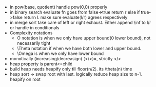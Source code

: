 - in pow(base, quotient) handle pow(0,0) properly
- in binary search evaluate fn goes from false->true return r else if true->false return l. make sure evaluate(l/r) agrees respectively
- in merge sort take care of left or right exhaust. Either append \inf to l/r or handle in conditionals
- Complexity notations
    - O notation is when we only have upper bound(0 lower bound), not necessarily tight
    - \Theta notation if when we have both lower and upper bound.
    - \Omega is when we only have lower bound
- monotically (increasing/decreasign) (</>)=, strictly </>
- heap property is parent<=child
- build heap needs heapify only till floor(n/2). its \theta(n) time
- heap sort -> swap root with last. logically reduce heap size to n-1. heapify on root